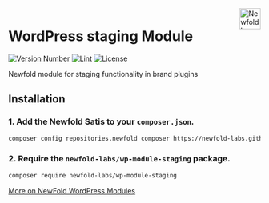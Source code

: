<a href="https://newfold.com/" target="_blank">
    <img src="https://newfold.com/content/experience-fragments/newfold/site-header/master/_jcr_content/root/header/logo.coreimg.svg/1621395071423/newfold-digital.svg" alt="Newfold Logo" title="Newfold Digital" align="right" 
height="42" />
</a>

# WordPress staging Module

[![Version Number](https://img.shields.io/github/v/release/newfold-labs/wp-module-staging?color=21a0ed&labelColor=333333)](https://github.com/newfold-labs/wp-module-staging/releases)
[![Lint](https://github.com/newfold-labs/wp-module-staging/actions/workflows/lint.yml/badge.svg?branch=main)](https://github.com/newfold-labs/wp-module-staging/actions/workflows/lint.yml)
[![License](https://img.shields.io/github/license/newfold-labs/wp-module-staging?labelColor=333333&color=666666)](https://raw.githubusercontent.com/newfold-labs/wp-module-staging/master/LICENSE)

Newfold module for staging functionality in brand plugins

## Installation

### 1. Add the Newfold Satis to your `composer.json`.

 ```bash
 composer config repositories.newfold composer https://newfold-labs.github.io/satis
 ```

### 2. Require the `newfold-labs/wp-module-staging` package.

 ```bash
 composer require newfold-labs/wp-module-staging
 ```

[More on NewFold WordPress Modules](https://github.com/newfold-labs/wp-module-loader)
